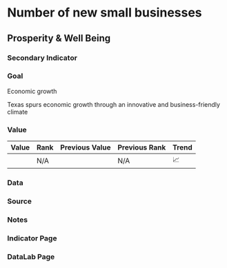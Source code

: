 # Number of new small businesses

## Prosperity & Well Being

### Secondary Indicator

### **Goal**

Economic growth

Texas spurs economic growth through an innovative and business-friendly climate

### **Value**

|  Value      | Rank        | Previous Value | Previous Rank | Trend | 
| ----------- | ----------- | ----------- | ----------- | -----------|
|             | N/A         |             | N/A         | 📈        | 

### Data

### Source

### Notes




### Indicator Page



### DataLab Page



